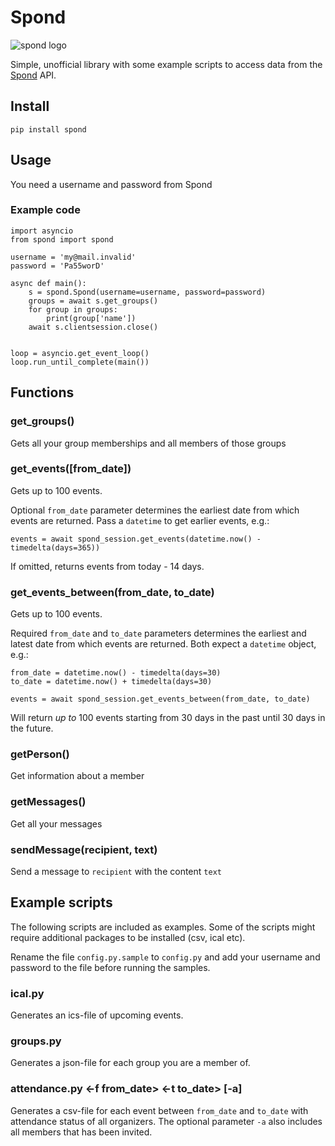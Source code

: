 # Spond
![spond logo](https://github.com/Olen/Spond/blob/main/images/spond-logo.png?raw=true)

Simple, unofficial library with some example scripts to access data from the [Spond](https://spond.com/) API.

## Install

`pip install spond`

## Usage

You need a username and password from Spond



### Example code

```
import asyncio
from spond import spond

username = 'my@mail.invalid'
password = 'Pa55worD'

async def main():
    s = spond.Spond(username=username, password=password)
    groups = await s.get_groups()
    for group in groups:
        print(group['name'])
    await s.clientsession.close()


loop = asyncio.get_event_loop()
loop.run_until_complete(main())

```

## Functions

### get_groups()
Gets all your group memberships and all members of those groups

### get_events([from_date])
Gets up to 100 events.

Optional `from_date` parameter determines the earliest date from which events are returned.
Pass a `datetime` to get earlier events, e.g.:
```
events = await spond_session.get_events(datetime.now() - timedelta(days=365))
```
If omitted, returns events from today - 14 days.


### get_events_between(from_date, to_date)
Gets up to 100 events.

Required `from_date` and `to_date` parameters determines the earliest and latest date from which events are returned.
Both expect a `datetime` object, e.g.:
```
from_date = datetime.now() - timedelta(days=30)
to_date = datetime.now() + timedelta(days=30)

events = await spond_session.get_events_between(from_date, to_date)
```
Will return _up to_ 100 events starting from 30 days in the past until 30 days in the future.



### getPerson()
Get information about a member

### getMessages()
Get all your messages

### sendMessage(recipient, text)
Send a message to `recipient` with the content `text`

## Example scripts

The following scripts are included as examples.  Some of the scripts might require additional packages to be installed (csv, ical etc).

Rename the file `config.py.sample` to `config.py` and add your username and password to the file before running the samples.

### ical.py
Generates an ics-file of upcoming events.

### groups.py
Generates a json-file for each group you are a member of.

### attendance.py &lt;-f from_date&gt; &lt;-t to_date&gt; [-a]
Generates a csv-file for each event between `from_date` and `to_date` with attendance status of all organizers.  The optional parameter `-a` also includes all members that has been invited.
